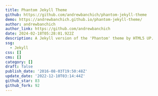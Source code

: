 ```yaml
---
title: Phantom Jekyll Theme
github: https://github.com/andrewbanchich/phantom-jekyll-theme
demo: https://andrewbanchich.github.io/phantom-jekyll-theme/
author: andrewbanchich
author_link: https://github.com/andrewbanchich
date: 2024-02-18T05:28:01.922Z
description: A Jekyll version of the 'Phantom' theme by HTML5 UP.
ssg:
  - Jekyll
css: []
cms: []
category: []
draft: false
publish_date: '2016-08-03T19:50:48Z'
update_date: '2022-12-10T03:14:44Z'
github_star: 83
github_fork: 92
---
```

